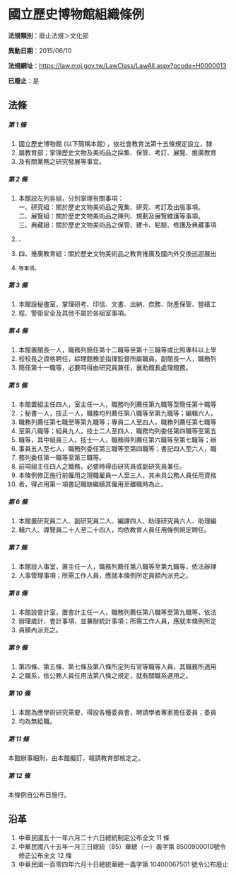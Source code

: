 # 國立歷史博物館組織條例

**法規類別**：廢止法規＞文化部

**異動日期**：2015/06/10  

**法規網址**：https://law.moj.gov.tw/LawClass/LawAll.aspx?pcode=H0000013

**已廢止**：是



## 法條
##### 第 1 條
1. 國立歷史博物館 (以下簡稱本館) ，依社會教育法第十五條規定設立，隸
1. 屬教育部；掌理歷史文物及美術品之採集、保管、考訂、展覽、推廣教育
1. 及有關業務之研究發展等事宜。

##### 第 2 條
1. 本館設左列各組，分別掌理有關事項：  
一、研究組：關於歷史文物美術品之蒐集、研究、考訂及出版事項。  
二、展覽組：關於歷史文物美術品之陳列、規劃及展覽維護等事項。  
三、典藏組：關於歷史文物美術品之保管、建卡、點驗、修護及典藏事項
1.     。
1. 四、推廣教育組：關於歷史文物美術品之教育推廣及國內外交換巡迴展出
1.     等事項。

##### 第 3 條
1. 本館設秘書室，掌理研考、印信、文書、出納、庶務、財產保管、營繕工
1. 程、警衛安全及其他不屬於各組室事項。

##### 第 4 條
1. 本館置館長一人，職務列簡任第十二職等至第十三職等或比照專科以上學
1. 校校長之資格聘任，綜理館務並指揮監督所屬職員。副館長一人，職務列
1. 簡任第十一職等，必要時得由研究員兼任，襄助館長處理館務。

##### 第 5 條
1. 本館置組主任四人，室主任一人，職務均列薦任第九職等至簡任第十職等
1. ；秘書一人，技正一人，職務均列薦任第八職等至第九職等；編輯六人，
1. 職務列薦任第七職至等第九職等；專員二人至四人，職務列薦任第七職等
1. 至第八職等；組員九人，技士二人至四人，職務均列委任第四職等至第五
1. 職等，其中組員三人，技士一人，職務得列薦任第六職等至第七職等；辦
1. 事員五人至七人，職務列委任第三職等至第四職等；書記四人至六人，職
1. 務列委任第一職等至第三職等。
1. 前項組主任四人之職務，必要時得由研究員或副研究員兼任。
1. 本條例修正施行前僱用之現職雇員一人至三人，其未具公務人員任用資格
1. 者，得占用第一項書記職缺繼續其僱用至離職時為止。

##### 第 6 條
1. 本館置研究員二人、副研究員二人、編譯四人、助理研究員六人、助理編
1. 輯六人、導覽員二十人至二十四人，均依教育人員任用條例規定聘任。

##### 第 7 條
1. 本館設人事室，置主任一人，職務列薦任第八職等至第九職等，依法辦理
1. 人事管理事項；所需工作人員，應就本條例所定員額內派充之。

##### 第 8 條
1. 本館設會計室，置會計主任一人，職務列薦任第八職等至第九職等，依法
1. 辦理歲計、會計事項，並兼辦統計事項；所需工作人員，應就本條例所定
1. 員額內派充之。

##### 第 9 條
1. 第四條、第五條、第七條及第八條所定列有官等職等人員，其職務所適用
1. 之職系，依公務人員任用法第八條之規定，就有關職系選用之。

##### 第 10 條
1. 本館為應學術研究需要，得設各種委員會，聘請學者專家擔任委員；委員
1. 均為無給職。

##### 第 11 條
本館辦事細則，由本館擬訂，報請教育部核定之。

##### 第 12 條
本條例自公布日施行。

## 沿革
1. 中華民國五十一年六月二十六日總統制定公布全文 11 條
1. 中華民國八十五年一月三日總統（85）華總（一）義字第 8500900010號令修正公布全文 12 條
1. 中華民國一百零四年六月十日總統華總一義字第 10400067501  號令公布廢止
